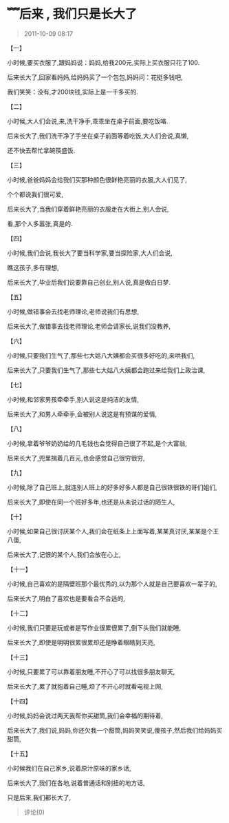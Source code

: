 # ﹌后来 , 我们只是长大了

> 2011-10-09 08:17

【一】

小时候,要买衣服了,跟妈妈说：妈妈,给我200元,实际上买衣服只花了100.

后来长大了,回家看妈妈,给妈妈买了一个包包,妈妈问：花挺多钱吧,

我们笑笑：没有,才200块钱,实际上是一千多买的.

【二】

小时候,大人们会说,来,洗干净手,乖乖坐在桌子前面,要吃饭咯.

后来长大了,我们洗干净了手坐在桌子前面等着吃饭,大人们会说,真懒,

还不快去帮忙拿碗筷盛饭.

【三】

小时候,爸爸妈妈会给我们买那种颜色很鲜艳亮丽的衣服,大人们见了,

个个都说我们很可爱,

后来长大了,当我们穿着鲜艳亮丽的衣服走在大街上,别人会说,

看,那个人多嚣张,真是的.

【四】

小时候,我们会说,我长大了要当科学家,要当探险家,大人们会说,

瞧这孩子,多有理想,

后来长大了,毕业后我们说要靠自己创业,别人说,真是做白日梦.

【五】

小时候,做错事会去找老师理论,老师说我们有思想,

后来长大了,做错事去找老师理论,老师会请家长,说我们没教养,

【六】

小时候,只要我们生气了,那些七大姑八大姨都会买很多好吃的,来哄我们,

后来长大了,只要我们生气了,那些七大姑八大姨都会跑过来给我们上政治课,

【七】

小时候,和邻家男孩牵牵手,别人说这是纯洁的友情,

后来长大了,和男人牵牵手,会被别人说这是有预谋的爱情,

【八】

小时候,拿着爷爷奶奶给的几毛钱也会觉得自己很了不起,是个大富翁,

后来长大了,兜里揣着几百元,也会感觉自己很穷很穷,

【九】

小时候,除了自己班上,就连别人班上的好多好多人都是自己很铁很铁的哥们姐们,

后来长大了,即使在同一个班好多年,也还是从未说过话的陌生人,

【十】

小时候,如果自己很讨厌某个人,我们会在纸条上上面写着,某某真讨厌,某某是个王八蛋,

后来长大了,记恨的某个人,我们会放在心上,

【十一】

小时候,自己喜欢的是隔壁班那个最优秀的,以为那个人就是自己要喜欢一辈子的,

后来长大了,明白了喜欢也是要看合不合适的,

【十二】

小时候,我们只要是玩或者是写作业很累很累了,倒下头我们就能睡,

后来长大了,即使是明明很累很累却还是睁着眼睛到天亮,

【十三】

小时候,只要累了可以靠着朋友睡,不开心了可以找很多朋友聊天,

后来长大了,累了就抱着自己睡,烦了不开心时就看电视上网,

【十四】

小时候,妈妈会说过两天我帮你买甜筒,我们会幸福的期待着,

后来长大了,我们说,妈妈,你还欠我一个甜筒,妈妈笑笑说,傻孩子,然后我们给妈妈买甜筒,

【十五】

小时候我们在自己家乡,说着原汁原味的家乡话,

后来长大了,我们在各地,说着普通话和别扭的地方话,

只是后来,我们都长大了,

> 评论(0)

